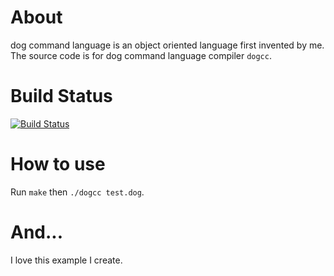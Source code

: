 About
=========
dog command language is an object oriented language first invented by me. The source code is for dog command language compiler `dogcc`.

Build Status
===========
[![Build Status](https://travis-ci.org/t-k-/dog_lan.svg?branch=master)](https://travis-ci.org/t-k-/dog_lan)

How to use
==========

Run `make` then `./dogcc test.dog`.

And...
=========

I love this example I create.
